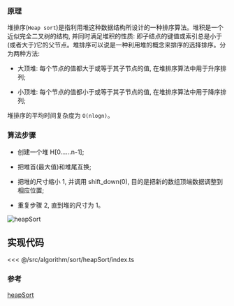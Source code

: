 ### 原理

堆排序(`Heap sort`)是指利用堆这种数据结构所设计的一种排序算法。堆积是一个近似完全二叉树的结构, 并同时满足堆积的性质: 即子结点的键值或索引总是小于(或者大于)它的父节点。堆排序可以说是一种利用堆的概念来排序的选择排序。分为两种方法: 

- 大顶堆: 每个节点的值都大于或等于其子节点的值, 在堆排序算法中用于升序排列;

- 小顶堆: 每个节点的值都小于或等于其子节点的值, 在堆排序算法中用于降序排列;

堆排序的平均时间复杂度为 `Ο(nlogn)`。

### 算法步骤

- 创建一个堆 H[0……n-1];

- 把堆首(最大值)和堆尾互换;

- 把堆的尺寸缩小 1, 并调用 shift_down(0), 目的是把新的数组顶端数据调整到相应位置;

- 重复步骤 2, 直到堆的尺寸为 1。

![heapSort](~@images/src/algorithm/sort/heapSort/images/heapSort.gif)

## 实现代码

<<< @/src/algorithm/sort/heapSort/index.ts

### 参考

[heapSort](https://github.com/Rain120/JS-Sorting-Algorithm/blob/master/7.heapSort.md)
